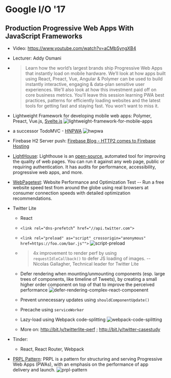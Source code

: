 # Google I/O '17

## Production Progressive Web Apps With JavaScript Frameworks 

* Video: https://www.youtube.com/watch?v=aCMbSyngXB4

* Lecturer: Addy Osmani

* > Learn how the world’s largest brands ship Progressive Web Apps that instantly load on mobile hardware. We’ll look at how apps built using React, Preact, Vue, Angular & Polymer can be used to build instantly interactive, engaging & data-plan sensitive user experiences. We'll also look at how this investment paid off on core business metrics. You’ll leave this session learning PWA best practices, patterns for efficiently loading websites and the latest tools for getting fast and staying fast. You won’t want to miss it.

* Lightweight Framework for developing mobile web apps: Polymer, Preact, Vue.js, [Svelte.js](https://svelte.technology/)
![lightweight-framework-for-mobile-apps](https://user-images.githubusercontent.com/4011348/39191792-50459246-480a-11e8-8d80-411fbd450d3f.png)

* a successor TodoMVC - [HNPWA](https://hnpwa.com/) 
![hwpwa](https://user-images.githubusercontent.com/4011348/39191789-4ef703c0-480a-11e8-8510-2756853a57f3.png)

* Firebase H2 Server push: [Firebase Blog - HTTP2 comes to Firebase Hosting](https://firebase.googleblog.com/2016/09/http2-comes-to-firebase-hosting.html)

* [LightHouse](https://developers.google.com/web/tools/lighthouse/): Lighthouse is an [open-source](https://github.com/GoogleChrome/lighthouse), automated tool for improving the quality of web pages. You can run it against any web page, public or requiring authentication. It has audits for performance, accessibility, progressive web apps, and more.

* [WebPagetest](https://www.webpagetest.org): Website Performance and Optimization Test -- Run a free website speed test from around the globe using real browsers at consumer connection speeds with detailed optimization recommendations.

* Twitter Lite

  * React

  * ``<link rel="dns-prefetch“ href="//api.twitter.com">``

  * ``<link rel="preload" as="script" crossorigin="anonymous" href=https://foo.com/bar.js"">``
  ![script-preload](https://user-images.githubusercontent.com/4011348/39191799-528ed382-480a-11e8-973c-84b22d2159e4.png)

  * > 4x improvement to render perf by using ``requestIdleCallback()`` to defer JS loading of images. -- Nicolas Gallagher, Technical leader for Twitter Lite

  * Defer rendering when mounting/unmounting components (esp. large trees of components, like timeline of Tweets), by creating a small higher order component on top of that to improve the perceived performance
  ![defer-rendering-complex-react-compoenent](https://user-images.githubusercontent.com/4011348/39191772-4630c334-480a-11e8-99b5-2a22cff03d72.png)

  * Prevent unnecessary updates using ``shouldComponentUpdate()``

  * Precache using ``serviceWorker``

  * Lazy-load using Webpack code-splitting
  ![webpack-code-splitting](https://user-images.githubusercontent.com/4011348/39191802-541c391a-480a-11e8-9963-448f9db6218b.png)

  * More on: http://bit.ly/twitterlite-perf ; http://bit.ly/twitter-casestudy

* Tinder:
  * React, React Router, Webpack

* [PRPL Pattern](https://developers.google.com/web/fundamentals/performance/prpl-pattern/): PRPL is a pattern for structuring and serving Progressive Web Apps (PWAs), with an emphasis on the performance of app delivery and launch.
![prpl-pattern](https://user-images.githubusercontent.com/4011348/39191794-519962bc-480a-11e8-925b-16357259f433.png)